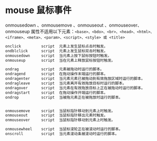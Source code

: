 # mouse 鼠标事件
onmousedown 、onmousemove 、onmouseout 、onmouseover、onmouseup 属性不适用以下元素：`<base>、<bdo>、<br>、<head>、<html>、<iframe>、<meta>、<param>、<script>、<style> 或 <title>`
```js
onclick			script	元素上发生鼠标点击时触发。
ondblclick		script	元素上发生鼠标双击时触发。
onmousedown		script	当元素上按下鼠标按钮时触发。
onmouseup		script	当在元素上释放鼠标按钮时触发。

ondrag			script	元素被拖动时运行的脚本。
ondragend		script	在拖动操作末端运行的脚本。
ondragenter		script	当元素元素已被拖动到有效拖放区域时运行的脚本。
ondragleave		script	当元素离开有效拖放目标时运行的脚本。
ondragover		script	当元素在有效拖放目标上正在被拖动时运行的脚本。
ondragstart		script	在拖动操作开端运行的脚本。
ondrop			script	当被拖元素正在被拖放时运行的脚本。


onmousemove		script	当鼠标指针移动到元素上时触发。
onmouseout		script	当鼠标指针移出元素时触发。
onmouseover		script	当鼠标指针移动到元素上时触发。

onmousewheel	script	当鼠标滚轮正在被滚动时运行的脚本。
onscroll		script	当元素滚动条被滚动时运行的脚本。
```

